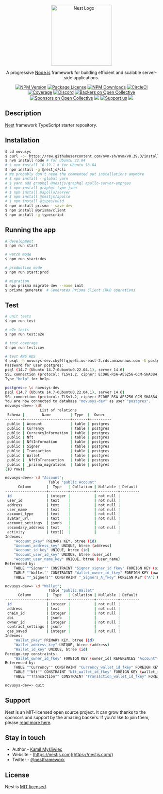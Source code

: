 <p align="center">
  <a href="http://nestjs.com/" target="blank"><img src="https://nestjs.com/img/logo-small.svg" width="200" alt="Nest Logo" /></a>
</p>

[circleci-image]: https://img.shields.io/circleci/build/github/nestjs/nest/master?token=abc123def456
[circleci-url]: https://circleci.com/gh/nestjs/nest

  <p align="center">A progressive <a href="http://nodejs.org" target="_blank">Node.js</a> framework for building efficient and scalable server-side applications.</p>
    <p align="center">
<a href="https://www.npmjs.com/~nestjscore" target="_blank"><img src="https://img.shields.io/npm/v/@nestjs/core.svg" alt="NPM Version" /></a>
<a href="https://www.npmjs.com/~nestjscore" target="_blank"><img src="https://img.shields.io/npm/l/@nestjs/core.svg" alt="Package License" /></a>
<a href="https://www.npmjs.com/~nestjscore" target="_blank"><img src="https://img.shields.io/npm/dm/@nestjs/common.svg" alt="NPM Downloads" /></a>
<a href="https://circleci.com/gh/nestjs/nest" target="_blank"><img src="https://img.shields.io/circleci/build/github/nestjs/nest/master" alt="CircleCI" /></a>
<a href="https://coveralls.io/github/nestjs/nest?branch=master" target="_blank"><img src="https://coveralls.io/repos/github/nestjs/nest/badge.svg?branch=master#9" alt="Coverage" /></a>
<a href="https://discord.gg/G7Qnnhy" target="_blank"><img src="https://img.shields.io/badge/discord-online-brightgreen.svg" alt="Discord"/></a>
<a href="https://opencollective.com/nest#backer" target="_blank"><img src="https://opencollective.com/nest/backers/badge.svg" alt="Backers on Open Collective" /></a>
<a href="https://opencollective.com/nest#sponsor" target="_blank"><img src="https://opencollective.com/nest/sponsors/badge.svg" alt="Sponsors on Open Collective" /></a>
  <a href="https://paypal.me/kamilmysliwiec" target="_blank"><img src="https://img.shields.io/badge/Donate-PayPal-ff3f59.svg"/></a>
    <a href="https://opencollective.com/nest#sponsor"  target="_blank"><img src="https://img.shields.io/badge/Support%20us-Open%20Collective-41B883.svg" alt="Support us"></a>
  <a href="https://twitter.com/nestframework" target="_blank"><img src="https://img.shields.io/twitter/follow/nestframework.svg?style=social&label=Follow"></a>
</p>
  <!--[![Backers on Open Collective](https://opencollective.com/nest/backers/badge.svg)](https://opencollective.com/nest#backer)
  [![Sponsors on Open Collective](https://opencollective.com/nest/sponsors/badge.svg)](https://opencollective.com/nest#sponsor)-->

## Description

[Nest](https://github.com/nestjs/nest) framework TypeScript starter repository.

## Installation

```bash
$ cd novusys
$ curl -o- https://raw.githubusercontent.com/nvm-sh/nvm/v0.39.3/install.sh | bash
$ nvm install node # for Ubuntu 22.04
# $ nvm install 16.19.1 # for Ubuntu 18.04
$ npm install -g @nestjs/cli
# We probably don't need the commented out installations anymore
# $ npm install --global yarn
# $ yarn add graphql @nestjs/graphql apollo-server-express
# $ npm install graphql-type-json
# $ npm install @apollo/server
# $ npm install @nestjs/apollo
# $ npm install @types/uuid
$ npm install prisma --save-dev
$ npm install @prisma/client
$ npm install -g typescript
```

## Running the app

```bash
# development
$ npm run start

# watch mode
$ npm run start:dev

# production mode
$ npm run start:prod

# migration
$ npx prisma migrate dev --name init
$ prisma generate  # Generates Prisma Client CRUD operations
```

## Test

```bash
# unit tests
$ npm run test

# e2e tests
$ npm run test:e2e

# test coverage
$ npm run test:cov

# test AWS RDS
$ psql -h novusys-dev.cky9ffqjqe5i.us-east-2.rds.amazonaws.com -U postgres
Password for user postgres: 
psql (14.7 (Ubuntu 14.7-0ubuntu0.22.04.1), server 14.6)
SSL connection (protocol: TLSv1.2, cipher: ECDHE-RSA-AES256-GCM-SHA384, bits: 256, compression: off)
Type "help" for help.

postgres=> \c novusys-dev
psql (14.7 (Ubuntu 14.7-0ubuntu0.22.04.1), server 14.6)
SSL connection (protocol: TLSv1.2, cipher: ECDHE-RSA-AES256-GCM-SHA384, bits: 256, compression: off)
You are now connected to database "novusys-dev" as user "postgres".
novusys-dev=> \dt
                List of relations
 Schema |        Name         | Type  |  Owner   
--------+---------------------+-------+----------
 public | Account             | table | postgres
 public | Currency            | table | postgres
 public | CurrencyInformation | table | postgres
 public | Nft                 | table | postgres
 public | NftInformation      | table | postgres
 public | Signer              | table | postgres
 public | Transaction         | table | postgres
 public | Wallet              | table | postgres
 public | _NftToTransaction   | table | postgres
 public | _prisma_migrations  | table | postgres
(10 rows)

novusys-dev=> \d "Account";
                    Table "public.Account"
      Column       |  Type   | Collation | Nullable | Default 
-------------------+---------+-----------+----------+---------
 id                | integer |           | not null | 
 user_id           | text    |           | not null | 
 address           | text    |           | not null | 
 user_name         | text    |           | not null | 
 account_type      | text    |           | not null | 
 avatar_url        | text    |           | not null | 
 account_settings  | jsonb   |           |          | 
 secondary_address | text    |           | not null | 
 activity          | text[]  |           |          | 
Indexes:
    "Account_pkey" PRIMARY KEY, btree (id)
    "Account_address_key" UNIQUE, btree (address)
    "Account_id_key" UNIQUE, btree (id)
    "Account_user_id_key" UNIQUE, btree (user_id)
    "Account_user_name_key" UNIQUE, btree (user_name)
Referenced by:
    TABLE ""Signer"" CONSTRAINT "Signer_signer_id_fkey" FOREIGN KEY (signer_id) REFERENCES "Account"(id) ON UPDATE CASCADE ON DELETE RESTRICT
    TABLE ""Wallet"" CONSTRAINT "Wallet_owner_id_fkey" FOREIGN KEY (owner_id) REFERENCES "Account"(id) ON UPDATE CASCADE ON DELETE RESTRICT
    TABLE ""_Signers"" CONSTRAINT "_Signers_A_fkey" FOREIGN KEY ("A") REFERENCES "Account"(id) ON UPDATE CASCADE ON DELETE CASCADE

novusys-dev=> \d "Wallet";
                    Table "public.Wallet"
      Column       |  Type   | Collation | Nullable | Default 
-------------------+---------+-----------+----------+---------
 id                | integer |           | not null | 
 address           | text    |           | not null | 
 chain_id          | integer |           | not null | 
 abi               | jsonb   |           |          | 
 owner_id          | integer |           | not null | 
 contract_settings | jsonb   |           |          | 
 gas_saved         | integer |           | not null | 
Indexes:
    "Wallet_pkey" PRIMARY KEY, btree (id)
    "Wallet_address_key" UNIQUE, btree (address)
    "Wallet_id_key" UNIQUE, btree (id)
Foreign-key constraints:
    "Wallet_owner_id_fkey" FOREIGN KEY (owner_id) REFERENCES "Account"(id) ON UPDATE CASCADE ON DELETE RESTRICT
Referenced by:
    TABLE ""Currency"" CONSTRAINT "Currency_wallet_id_fkey" FOREIGN KEY (wallet_id) REFERENCES "Wallet"(id) ON UPDATE CASCADE ON DELETE RESTRICT
    TABLE ""Nft"" CONSTRAINT "Nft_wallet_id_fkey" FOREIGN KEY (wallet_id) REFERENCES "Wallet"(id) ON UPDATE CASCADE ON DELETE RESTRICT
    TABLE ""Transaction"" CONSTRAINT "Transaction_wallet_id_fkey" FOREIGN KEY (wallet_id) REFERENCES "Wallet"(id) ON UPDATE CASCADE ON DELETE RESTRICT

novusys-dev=> quit
```

## Support

Nest is an MIT-licensed open source project. It can grow thanks to the sponsors and support by the amazing backers. If you'd like to join them, please [read more here](https://docs.nestjs.com/support).

## Stay in touch

- Author - [Kamil Myśliwiec](https://kamilmysliwiec.com)
- Website - [https://nestjs.com](https://nestjs.com/)
- Twitter - [@nestframework](https://twitter.com/nestframework)

## License

Nest is [MIT licensed](LICENSE).
